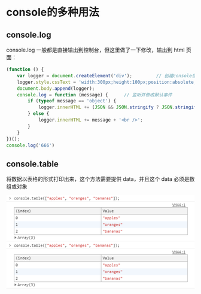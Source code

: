 # console的多种用法

console.log
---

console.log 一般都是直接输出到控制台，但这里做了一下修改，输出到 html 页面：

```javascript
(function () {
    var logger = document.createElement('div');         // 创建console信息的容器
    logger.style.cssText = 'width:300px;height:100px;position:absolute;right:0;bottom:0;border:1px solid #ccc;';
    document.body.append(logger);
    console.log = function (message) {      // 监听并修改默认事件
        if (typeof message == 'object') {
            logger.innerHTML += (JSON && JSON.stringify ? JSON.stringify(message) : message) + '<br />';
        } else {
            logger.innerHTML += message + '<br />';
        }
    }
})();
console.log('666')
```

console.table
---

将数据以表格的形式打印出来，这个方法需要提供 data，并且这个 data 必须是数组或对象

![输出为数组](/img/console.table.array.png "输出为数组的截图")
![输出为对象](/img/console.table.array.png "输出为对象的截图")